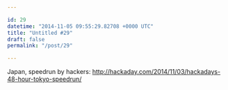 ```yaml
---

id: 29
datetime: "2014-11-05 09:55:29.82708 +0000 UTC"
title: "Untitled #29"
draft: false
permalink: "/post/29"

---
```


Japan, speedrun by hackers: http://hackaday.com/2014/11/03/hackadays-48-hour-tokyo-speedrun/
